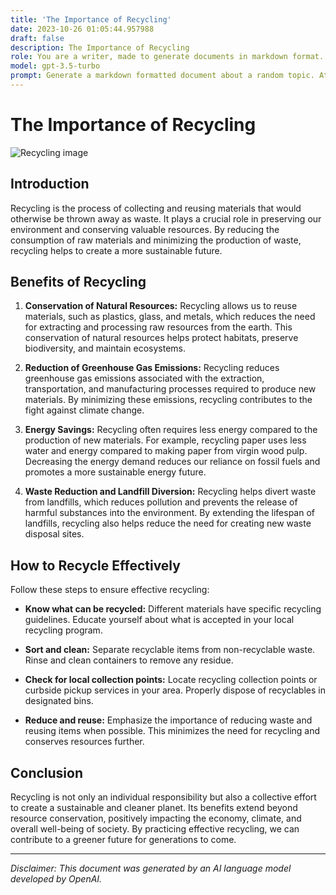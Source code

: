 ```yaml
---
title: 'The Importance of Recycling'
date: 2023-10-26 01:05:44.957988
draft: false
description: The Importance of Recycling
role: You are a writer, made to generate documents in markdown format. It is very important that all of the documents you generate are in valid markdown format.
model: gpt-3.5-turbo
prompt: Generate a markdown formatted document about a random topic. At the bottom, include a disclaimer explaining that the document was generated by you. The first line of the document should be the title. Make sure that the entire document is in proper markdown format, using a mix of various tags to make the document visually appealing.
---
```


# The Importance of Recycling

![Recycling image](https://example.com/recycling.jpg)

## Introduction

Recycling is the process of collecting and reusing materials that would otherwise be thrown away as waste. It plays a crucial role in preserving our environment and conserving valuable resources. By reducing the consumption of raw materials and minimizing the production of waste, recycling helps to create a more sustainable future.

## Benefits of Recycling

1. **Conservation of Natural Resources:** Recycling allows us to reuse materials, such as plastics, glass, and metals, which reduces the need for extracting and processing raw resources from the earth. This conservation of natural resources helps protect habitats, preserve biodiversity, and maintain ecosystems.

2. **Reduction of Greenhouse Gas Emissions:** Recycling reduces greenhouse gas emissions associated with the extraction, transportation, and manufacturing processes required to produce new materials. By minimizing these emissions, recycling contributes to the fight against climate change.

3. **Energy Savings:** Recycling often requires less energy compared to the production of new materials. For example, recycling paper uses less water and energy compared to making paper from virgin wood pulp. Decreasing the energy demand reduces our reliance on fossil fuels and promotes a more sustainable energy future.

4. **Waste Reduction and Landfill Diversion:** Recycling helps divert waste from landfills, which reduces pollution and prevents the release of harmful substances into the environment. By extending the lifespan of landfills, recycling also helps reduce the need for creating new waste disposal sites.

## How to Recycle Effectively

Follow these steps to ensure effective recycling:

- **Know what can be recycled:** Different materials have specific recycling guidelines. Educate yourself about what is accepted in your local recycling program.

- **Sort and clean:** Separate recyclable items from non-recyclable waste. Rinse and clean containers to remove any residue.

- **Check for local collection points:** Locate recycling collection points or curbside pickup services in your area. Properly dispose of recyclables in designated bins.

- **Reduce and reuse:** Emphasize the importance of reducing waste and reusing items when possible. This minimizes the need for recycling and conserves resources further.

## Conclusion

Recycling is not only an individual responsibility but also a collective effort to create a sustainable and cleaner planet. Its benefits extend beyond resource conservation, positively impacting the economy, climate, and overall well-being of society. By practicing effective recycling, we can contribute to a greener future for generations to come.

---

*Disclaimer: This document was generated by an AI language model developed by OpenAI.*
